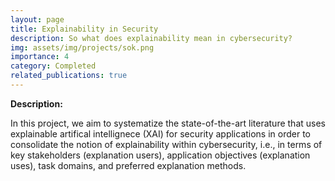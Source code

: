 ```yaml
---
layout: page
title: Explainability in Security
description: So what does explainability mean in cybersecurity?
img: assets/img/projects/sok.png
importance: 4
category: Completed
related_publications: true
---
```



**Description:**

In this project, we aim to systematize the state-of-the-art literature that uses explainable artifical intellignece (XAI) for security applications 
in order to consolidate the notion of explainability within cybersecurity, i.e., in terms of key stakeholders (explanation users), 
application objectives (explanation uses), task domains, and preferred explanation methods.